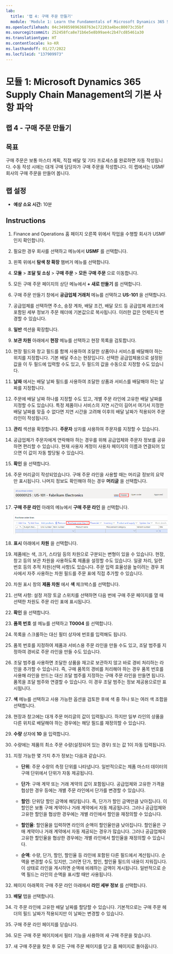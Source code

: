 ```yaml
---
lab:
  title: '랩 4: 구매 주문 만들기'
  module: 'Module 1: Learn the Fundamentals of Microsoft Dynamics 365 Supply Chain Management'
ms.openlocfilehash: 04c349859896368763e172203a4bec80073c35bf
ms.sourcegitcommit: 252458fca8e71b6e5e8b99ae4c2b47cd85461a30
ms.translationtype: HT
ms.contentlocale: ko-KR
ms.lasthandoff: 01/27/2022
ms.locfileid: "137909973"
---
```

# <a name="module-1-learn-the-fundamentals-of-microsoft-dynamics-365-supply-chain-management"></a>모듈 1: Microsoft Dynamics 365 Supply Chain Management의 기본 사항 파악

## <a name="lab-4---create-a-purchase-order"></a>랩 4 - 구매 주문 만들기

## <a name="objectives"></a>목표

구매 주문은 보통 마스터 계획, 직접 배달 및 기타 프로세스를 완료하면 자동 작성됩니다. 수동 작성 시에는 대개 구매 담당자가 구매 주문을 작성합니다. 이 랩에서는 USMF 회사의 구매 주문을 만들어 봅니다.

## <a name="lab-setup"></a>랩 설정

   - **예상 소요 시간:** 10분

## <a name="instructions"></a>Instructions

1. Finance and Operations 홈 페이지 오른쪽 위에서 작업을 수행할 회사가 USMF인지 확인합니다.

1. 필요한 경우 회사를 선택하고 메뉴에서 **USMF** 를 선택합니다.

1. 왼쪽 위에서 **탐색 창 확장** 햄버거 메뉴를 선택합니다.

1. **모듈** > **조달 및 소싱** > **구매 주문** > **모든 구매 주문** 으로 이동합니다.

1. 모든 구매 주문 페이지의 상단 메뉴에서 **+ 새로 만들기** 를 선택합니다.

1. 구매 주문 만들기 창에서 **공급업체 거래처** 메뉴를 선택하고 **US-101** 을 선택합니다.

1. 공급업체를 선택하면 주소, 송장 계좌, 배달 조건, 배달 모드 등 공급업체 레코드에 포함된 세부 정보가 주문 헤더에 기본값으로 복사됩니다. 이러한 값은 언제든지 변경할 수 있습니다.

1. **일반** 섹션을 확장합니다.

1. **보관 차원** 아래에서 **현장** 메뉴를 선택하고 현장 목록을 검토합니다.

1. 현장 필드와 창고 필드를 함께 사용하여 조달한 상품이나 서비스를 배달해야 하는 위치를 지정합니다. 기본 배달 주소는 현장입니다. 선택한 공급업체용으로 설정된 값을 이 두 필드에 입력할 수도 있고, 두 필드의 값을 수동으로 지정할 수도 있습니다.

1. **날짜** 에서는 배달 날짜 필드를 사용하여 조달한 상품과 서비스를 배달해야 하는 날짜를 지정합니다.

1. 주문에 배달 날짜 하나를 지정할 수도 있고, 개별 주문 라인에 고유한 배달 날짜를 지정할 수도 있습니다. 특정 제품이나 서비스의 지연 시간이 길어서 여기서 지정한 배달 날짜를 맞출 수 없다면 지연 시간을 고려해 이후의 배달 날짜가 적용되어 주문 라인이 작성됩니다.

1. **관리** 섹션을 확장합니다. **주문자** 상자를 사용하여 주문자를 지정할 수 있습니다.

1. 공급업체가 주문자에게 연락해야 하는 경우를 위해 공급업체와 주문자 정보를 공유하면 편리할 수 있습니다. 현재 사용자 계정이 사용자 페이지의 이름과 연결되어 있으면 이 값이 자동 할당될 수 있습니다.

1. **확인** 을 선택합니다.

1. 주문 머리글이 작성되었습니다. 구매 주문 라인을 사용할 때는 머리글 정보의 요약만 표시됩니다. 나머지 정보도 확인해야 하는 경우 **머리글** 을 선택합니다.

    ![머리글 메뉴의 위치가 표시된 화면 이미지](./media/lp1-m3-purchase-order-header-option.png)

1. **구매 주문 라인** 아래의 메뉴에서 **구매 주문 라인** 을 선택합니다.

    ![구매 주문 라인 메뉴 옵션의 위치가 표시된 화면 이미지](./media/lp1-m3-purchase-order-purchase-order-line-menu.png)

1. **표시** 아래에서 **차원** 을 선택합니다.

1. 제품에는 색, 크기, 스타일 등의 차원으로 구분되는 변형이 있을 수 있습니다. 현장, 창고 등의 보관 차원을 사용하도록 제품을 설정할 수도 있습니다. 일괄 처리, 일련 번호 등의 추적 차원(선택 사항)도 있습니다. 주문 입력 효율성을 높이려는 경우 회사에서 자주 사용하는 차원 필드를 주문 표에 직접 추가할 수 있습니다.

1. 차원 표시 창의 **제품 차원** 에서 **색** 체크박스를 선택합니다.

1. 선택 사항: 설정 저장 토글 스위치를 선택하면 다음 번에 구매 주문 페이지를 열 때 선택한 차원도 주문 라인 표에 표시됩니다.

1. **확인** 을 선택합니다.

1. **품목 번호** 셀 메뉴를 선택하고 **T0004** 를 선택합니다.

1. 목록을 스크롤하는 대신 필터 상자에 번호를 입력해도 됩니다.

1. 품목 번호를 지정하여 제품과 서비스용 주문 라인을 만들 수도 있고, 조달 범주를 지정하여 경비로 주문 라인을 만들 수도 있습니다.

1. 조달 범주를 사용하면 조달한 상품을 재고로 보관하지 않고 바로 경비 처리하는 라인을 추가할 수 있습니다. 즉, 구매 품목의 경비를 처리해야 하는 경우 품목 번호를 사용해 라인을 만드는 대신 조달 범주를 지정하는 구매 주문 라인을 만들면 됩니다. 품목을 조달 범주와 연결할 수 있습니다. 이 경우 조달 범주는 정보 제공용으로만 표시됩니다.

1. **색** 메뉴를 선택하고 사용 가능한 옵션을 검토한 후에 색 중 하나 또는 여러 색 조합을 선택합니다.

1. 현장과 창고에는 대개 주문 머리글의 값이 입력됩니다. 하지만 일부 라인의 상품을 다른 위치로 배달해야 하는 경우에는 해당 필드를 재정의할 수 있습니다.

1. **수량** 상자에 **10** 을 입력합니다.

1. 수량에는 제품의 최소 주문 수량(설정되어 있는 경우) 또는 값 1이 자동 입력됩니다.

1. 지정 가능한 몇 가지 추가 정보는 다음과 같습니다.

    - **단위**: 주문 수량의 측정 단위를 나타냅니다. 일반적으로는 제품 마스터 데이터의 구매 단위에서 단위가 자동 제공됩니다.

    - **단가**: 구매 계약 또는 거래 계약의 값이 포함됩니다. 공급업체와 고유한 가격을 협상한 경우 등에는 개별 주문 라인에서 단가를 변경할 수 있습니다.

    - **할인**: 단위당 할인 금액에 해당됩니다. 즉, 단가가 할인 금액만큼 낮아집니다. 이 할인은 보통 구매 계약이나 거래 계약에서 자동 제공됩니다. 그러나 공급업체와 고유한 할인을 협상한 경우에는 개별 라인에서 할인을 재정의할 수 있습니다.

    - **할인율**: 할인율을 입력하면 라인의 순액이 할인율만큼 낮아집니다. 할인율은 구매 계약이나 거래 계약에서 자동 제공되는 경우가 많습니다. 그러나 공급업체와 고유한 할인율을 협상한 경우에는 개별 라인에서 할인율을 재정의할 수 있습니다.

    - **순액**: 수량, 단가, 할인, 할인율 등 라인에 포함된 다른 필드에서 계산됩니다. 순액을 변경할 수도 있지만, 그러면 단가, 할인, 할인율 필드의 내용이 지워집니다. 이 상태로 라인을 게시하면 순액에 비례하는 금액이 게시됩니다. 일반적으로 순액 필드는 라인의 순액을 표시할 때만 사용됩니다.

1. 페이지 아래쪽의 구매 주문 라인 아래에서 **라인 세부 정보** 를 선택합니다.

1. **배달** 탭을 선택합니다.

1. 각 주문 라인에 고유한 배달 날짜를 할당할 수 있습니다. 기본적으로는 구매 주문 헤더의 필드 날짜가 적용되지만 이 날짜는 변경할 수 있습니다.

1. 구매 주문 라인 페이지를 닫습니다.

1. 모든 구매 주문 페이지에서 필터 기능을 사용하여 새 구매 주문을 찾습니다.

1. 새 구매 주문을 찾은 후 모든 구매 주문 페이지를 닫고 홈 페이지로 돌아옵니다.
